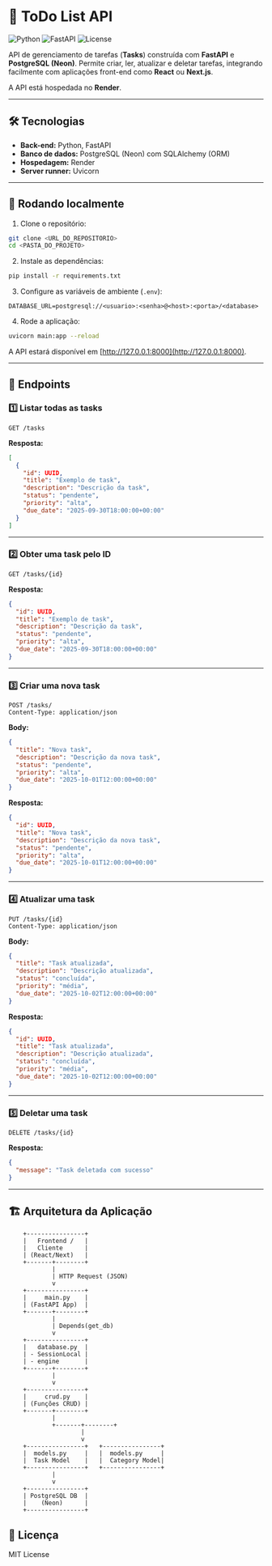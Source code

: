 # 📝 ToDo List API 

![Python](https://img.shields.io/badge/python-3.11-blue)
![FastAPI](https://img.shields.io/badge/FastAPI-0.100.0-green)
![License](https://img.shields.io/badge/license-MIT-lightgrey)

API de gerenciamento de tarefas (**Tasks**) construída com **FastAPI** e **PostgreSQL (Neon)**. Permite criar, ler, atualizar e deletar tarefas, integrando facilmente com aplicações front-end como **React** ou **Next.js**.

A API está hospedada no **Render**.

---

## 🛠 Tecnologias

* **Back-end:** Python, FastAPI
* **Banco de dados:** PostgreSQL (Neon) com SQLAlchemy (ORM)
* **Hospedagem:** Render
* **Server runner:** Uvicorn

---

## 🚀 Rodando localmente

1. Clone o repositório:

```bash
git clone <URL_DO_REPOSITORIO>
cd <PASTA_DO_PROJETO>
```

2. Instale as dependências:

```bash
pip install -r requirements.txt
```

3. Configure as variáveis de ambiente (`.env`):

```
DATABASE_URL=postgresql://<usuario>:<senha>@<host>:<porta>/<database>
```

4. Rode a aplicação:

```bash
uvicorn main:app --reload
```

A API estará disponível em [http://127.0.0.1:8000](http://127.0.0.1:8000).

---

## 📌 Endpoints

### 1️⃣ Listar todas as tasks

```http
GET /tasks
```

**Resposta:**

```json
[
  {
    "id": UUID,
    "title": "Exemplo de task",
    "description": "Descrição da task",
    "status": "pendente",
    "priority": "alta",
    "due_date": "2025-09-30T18:00:00+00:00"
  }
]
```

---

### 2️⃣ Obter uma task pelo ID

```http
GET /tasks/{id}
```

**Resposta:**

```json
{
  "id": UUID,
  "title": "Exemplo de task",
  "description": "Descrição da task",
  "status": "pendente",
  "priority": "alta",
  "due_date": "2025-09-30T18:00:00+00:00"
}
```

---

### 3️⃣ Criar uma nova task

```http
POST /tasks/
Content-Type: application/json
```

**Body:**

```json
{
  "title": "Nova task",
  "description": "Descrição da nova task",
  "status": "pendente",
  "priority": "alta",
  "due_date": "2025-10-01T12:00:00+00:00"
}
```

**Resposta:**

```json
{
  "id": UUID,
  "title": "Nova task",
  "description": "Descrição da nova task",
  "status": "pendente",
  "priority": "alta",
  "due_date": "2025-10-01T12:00:00+00:00"
}
```

---

### 4️⃣ Atualizar uma task

```http
PUT /tasks/{id}
Content-Type: application/json
```

**Body:**

```json
{
  "title": "Task atualizada",
  "description": "Descrição atualizada",
  "status": "concluída",
  "priority": "média",
  "due_date": "2025-10-02T12:00:00+00:00"
}
```

**Resposta:**

```json
{
  "id": UUID,
  "title": "Task atualizada",
  "description": "Descrição atualizada",
  "status": "concluída",
  "priority": "média",
  "due_date": "2025-10-02T12:00:00+00:00"
}
```

---

### 5️⃣ Deletar uma task

```http
DELETE /tasks/{id}
```

**Resposta:**

```json
{
  "message": "Task deletada com sucesso"
}
```

---

## 🏗 Arquitetura da Aplicação

```
    +----------------+
    |   Frontend /   |
    |   Cliente      |
    | (React/Next)   |
    +-------+--------+
            |
            | HTTP Request (JSON)
            v
    +----------------+
    |     main.py    |
    | (FastAPI App)  |
    +-------+--------+
            |
            | Depends(get_db)
            v
    +----------------+
    |   database.py  |
    | - SessionLocal |
    | - engine       |
    +-------+--------+
            |
            v
    +----------------+
    |     crud.py    |
    | (Funções CRUD) |
    +-------+--------+
            |
            +-------+--------+
                    |
                    v
    +----------------+   +----------------+
    |  models.py     |   |  models.py     |
    |  Task Model    |   |  Category Model|
    +----------------+   +----------------+
            |
            v
    +----------------+
    | PostgreSQL DB  |
    |    (Neon)      |
    +----------------+
```

## 📄 Licença

MIT License
